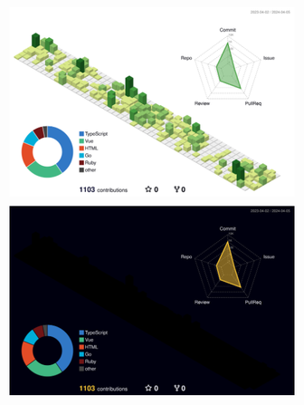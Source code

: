 <!-- ライトテーマ用の画像 -->
![](./profile-3d-contrib/profile-green-animate.svg#gh-light-mode-only)

<!-- ダークテーマ用の画像 -->
![](./profile-3d-contrib/profile-night-rainbow.svg#gh-dark-mode-only)

